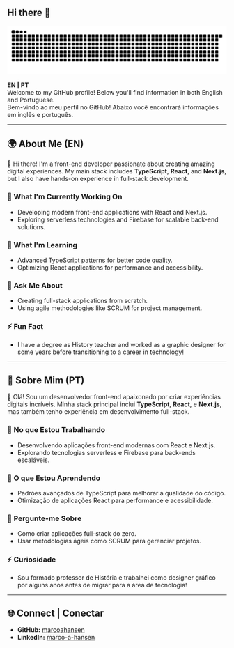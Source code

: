 ## Hi there 👋

![Snake animation](https://github.com/marcoahansen/marcoahansen/blob/output/github-contribution-grid-snake.svg)

**EN | PT**  
Welcome to my GitHub profile! Below you'll find information in both English and Portuguese.  
Bem-vindo ao meu perfil no GitHub! Abaixo você encontrará informações em inglês e português.

---

## 🌍 About Me (EN)

👋 Hi there! I'm a front-end developer passionate about creating amazing digital experiences. My main stack includes **TypeScript**, **React**, and **Next.js**, but I also have hands-on experience in full-stack development.

### 🔭 What I'm Currently Working On

- Developing modern front-end applications with React and Next.js.
- Exploring serverless technologies and Firebase for scalable back-end solutions.

### 🌱 What I'm Learning

- Advanced TypeScript patterns for better code quality.
- Optimizing React applications for performance and accessibility.

### 💬 Ask Me About

- Creating full-stack applications from scratch.
- Using agile methodologies like SCRUM for project management.

### ⚡ Fun Fact

- I have a degree as History teacher and worked as a graphic designer for some years before transitioning to a career in technology!

---

## 🌟 Sobre Mim (PT)

👋 Olá! Sou um desenvolvedor front-end apaixonado por criar experiências digitais incríveis. Minha stack principal inclui **TypeScript**, **React**, e **Next.js**, mas também tenho experiência em desenvolvimento full-stack.

### 🔭 No que Estou Trabalhando

- Desenvolvendo aplicações front-end modernas com React e Next.js.
- Explorando tecnologias serverless e Firebase para back-ends escaláveis.

### 🌱 O que Estou Aprendendo

- Padrões avançados de TypeScript para melhorar a qualidade do código.
- Otimização de aplicações React para performance e acessibilidade.

### 💬 Pergunte-me Sobre

- Como criar aplicações full-stack do zero.
- Usar metodologias ágeis como SCRUM para gerenciar projetos.

### ⚡ Curiosidade

- Sou formado professor de História e trabalhei como designer gráfico por alguns anos antes de migrar para a área de tecnologia!

---

## 🌐 Connect | Conectar

- **GitHub:** [marcoahansen](https://github.com/marcoahansen)
- **LinkedIn:** [marco-a-hansen](https://www.linkedin.com/in/marco-a-hansen/)
